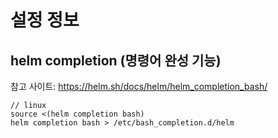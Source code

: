 # 설정 정보
## helm completion (명령어 완성 기능)
참고 사이트: https://helm.sh/docs/helm/helm_completion_bash/
```
// linux
source <(helm completion bash)
helm completion bash > /etc/bash_completion.d/helm
```

